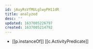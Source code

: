 ```yaml
---
id: jAuyRsVfMULglwyPH11dR
title: analyzed
desc: ''
updated: 1637005226797
created: 1637005214792
---
```


- [[p.instanceOf]] [[c.ActivityPredicate]]
